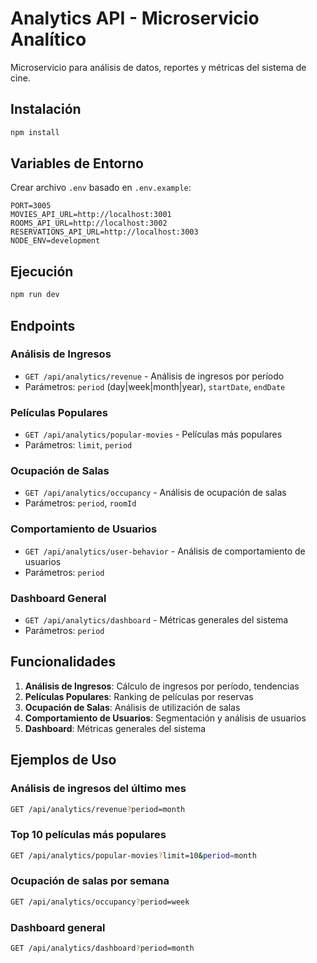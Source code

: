 # Analytics API - Microservicio Analítico

Microservicio para análisis de datos, reportes y métricas del sistema de cine.

## Instalación

```bash
npm install
```

## Variables de Entorno

Crear archivo `.env` basado en `.env.example`:

```env
PORT=3005
MOVIES_API_URL=http://localhost:3001
ROOMS_API_URL=http://localhost:3002
RESERVATIONS_API_URL=http://localhost:3003
NODE_ENV=development
```

## Ejecución

```bash
npm run dev
```

## Endpoints

### Análisis de Ingresos
- `GET /api/analytics/revenue` - Análisis de ingresos por período
- Parámetros: `period` (day|week|month|year), `startDate`, `endDate`

### Películas Populares
- `GET /api/analytics/popular-movies` - Películas más populares
- Parámetros: `limit`, `period`

### Ocupación de Salas
- `GET /api/analytics/occupancy` - Análisis de ocupación de salas
- Parámetros: `period`, `roomId`

### Comportamiento de Usuarios
- `GET /api/analytics/user-behavior` - Análisis de comportamiento de usuarios
- Parámetros: `period`

### Dashboard General
- `GET /api/analytics/dashboard` - Métricas generales del sistema
- Parámetros: `period`

## Funcionalidades

1. **Análisis de Ingresos**: Cálculo de ingresos por período, tendencias
2. **Películas Populares**: Ranking de películas por reservas
3. **Ocupación de Salas**: Análisis de utilización de salas
4. **Comportamiento de Usuarios**: Segmentación y análisis de usuarios
5. **Dashboard**: Métricas generales del sistema

## Ejemplos de Uso

### Análisis de ingresos del último mes
```bash
GET /api/analytics/revenue?period=month
```

### Top 10 películas más populares
```bash
GET /api/analytics/popular-movies?limit=10&period=month
```

### Ocupación de salas por semana
```bash
GET /api/analytics/occupancy?period=week
```

### Dashboard general
```bash
GET /api/analytics/dashboard?period=month
```